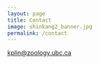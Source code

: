 ```yaml
---
layout: page
title: Contact
image: shinkang2_banner.jpg
permalink: /contact
---
```


<i class='fa fa-envelope fa-2x'></i>  kplin@zoology.ubc.ca
